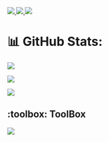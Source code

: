<p align="left">
  <a href="https://www.linkedin.com/in/daksh-choudhary-18336b249/">
    <img src="https://skillicons.dev/icons?i=linkedin"/>
  </a>
 <a href = "https://twitter.com/DakshC17" >
  <img src = "https://skillicons.dev/icons?i=twitter" />
 </a>
  <a href = "https://www.instagram.com/_.daksh._.009._/" >
    <img src = "https://skillicons.dev/icons?i=instagram" />
  </a>
   
</p>

# 📊 GitHub Stats:
![](https://github-readme-streak-stats.herokuapp.com/?user=DakshC17&theme=dark&hide_border=false)<br/>
  
![](https://github-readme-stats.vercel.app/api?username=DakshC17&theme=dark&hide_border=false&include_all_commits=true&count_private=true)<br/>
  
![](https://github-readme-stats.vercel.app/api/top-langs/?username=DakshC17&theme=dark&hide_border=false&include_all_commits=true&count_private=true&layout=compact)
</div>
<!-- ## Latest Blog Posts 👇:
    - 💫 []()
    - 💯 []()
    - 💯 []()
    - 🚀 []()
    - 💫 []()  -->


<h2> :toolbox: ToolBox</h2>

<p align="left">
  <a href="https://skillicons.dev">
    <img src="https://skillicons.dev/icons?i=linux,docker,java,bash,vim,github,mysql,postgres,postman,aws,gcp,python,ollama,fastapi,c++ " />
  </a>
</p>
